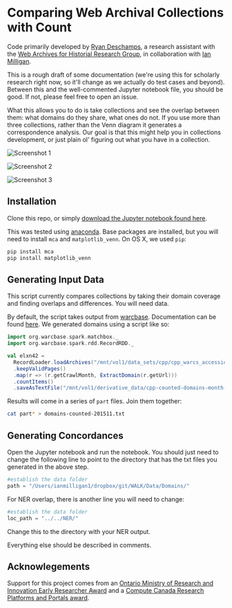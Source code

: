 # Comparing Web Archival Collections with Count

Code primarily developed by [Ryan Deschamps](https://uwaterloo.ca/web-archive-group/people-profiles/ryan-deschamps), a research assistant with the [Web Archives for Historial Research Group](https://uwaterloo.ca/web-archive-group/), in collaboration with [Ian Milligan](https://ianmilligan.ca/).

This is a rough draft of some documentation (we're using this for scholarly research right now, so it'll change as we actually do test cases and beyond). Between this and the well-commented Jupyter notebook file, you should be good. If not, please feel free to open an issue. 

What this allows you to do is take collections and see the overlap between them: what domains do they share, what ones do not. If you use more than three collections, rather than the Venn diagram it generates a correspondence analysis. Our goal is that this might help you in collections development, or just plain ol' figuring out what you have in a collection. 

![Screenshot 1](https://raw.githubusercontent.com/web-archive-group/WAHR/master/images/Compare1.png)

![Screenshot 2](https://raw.githubusercontent.com/web-archive-group/WAHR/master/images/Compare2.png)

![Screenshot 3](https://raw.githubusercontent.com/web-archive-group/WAHR/master/images/Compare3.png)

## Installation

Clone this repo, or simply [download the Jupyter notebook found here](https://github.com/web-archive-group/WALK/tree/master/Scripts/compare_collection). 

This was tested using [anaconda](https://anaconda.org/). Base packages are installed, but you will need to install `mca` and `matplotlib_venn`. On OS X, we used `pip`:

```bash
pip install mca
pip install matplotlib_venn
```

## Generating Input Data

This script currently compares collections by taking their domain coverage and finding overlaps and differences. You will need data. 

By default, the script takes output from [warcbase](http://warcbase.org/). Documentation can be found [here](http://docs.warcbase.org/). We generated domains using a script like so:

```scala
import org.warcbase.spark.matchbox._ 
import org.warcbase.spark.rdd.RecordRDD._ 

val elxn42 = 
  RecordLoader.loadArchives("/mnt/vol1/data_sets/cpp/cpp_warcs_accession_02/*201511*.gz", sc) 
  .keepValidPages() 
  .map(r => (r.getCrawlMonth, ExtractDomain(r.getUrl))) 
  .countItems() 
  .saveAsTextFile("/mnt/vol1/derivative_data/cpp-counted-domains-month-201511")
```

Results will come in a series of `part` files. Join them together:

```bash
cat part* > domains-counted-201511.txt 
```

## Generating Concordances

Open the Jupyter notebook and run the notebook. You should just need to change the following line to point to the directory that has the txt files you generated in the above step. 

```python
#establish the data folder
path = "/Users/ianmilligan1/dropbox/git/WALK/Data/Domains/"
```

For NER overlap, there is another line you will need to change:

```python
#establish the data folder
loc_path = "../../NER/"
```

Change this to the directory with your NER output.

Everything else should be described in comments.

## Acknowlegements

Support for this project comes from an [Ontario Ministry of Research and Innovation Early Researcher Award](https://uwaterloo.ca/web-archive-group/news/ontario-early-researcher-award-announced) and a [Compute Canada Research Platforms and Portals award](https://uwaterloo.ca/web-archive-group/news/compute-canada-grant-web-archives-longitudinal-knowledge).
